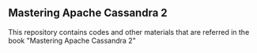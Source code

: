 Mastering Apache Cassandra 2
----------------------------

This repository contains codes and other materials that are referred in the book "Mastering Apache Cassandra 2"
